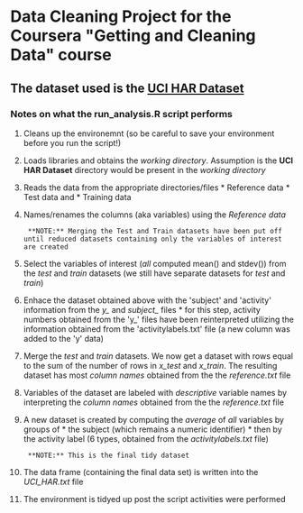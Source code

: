 # Data Cleaning Project for the Coursera "Getting and Cleaning Data" course
## The dataset used is the [UCI HAR Dataset](https://d396qusza40orc.cloudfront.net/getdata%2Fprojectfiles%2FUCI%20HAR%20Dataset.zip)

### Notes on what the run_analysis.R script performs
1. Cleans up the environemnt (so be careful to save your environment before you run the script!)
2. Loads libraries and obtains the *working directory*. Assumption is the **UCI HAR Dataset** directory would be present in the *working directory*
3. Reads the data from the appropriate directories/files
        * Reference data
        * Test data and
        * Training data
4. Names/renames the columns (aka variables) using the *Reference data*

        **NOTE:** Merging the Test and Train datasets have been put off until reduced datasets containing only the variables of interest are created

5. Select the variables of interest (*all* computed mean() and stdev()) from the *test* and *train* datasets (we still have separate datasets for *test* and *train*)
6. Enhace the dataset obtained above with the 'subject' and 'activity' information from the *y_* and *subject_* files
        * for this step, activity numbers obtained from the 'y_' files have been reinterpreted utilizing the information obtained from the 'activitylabels.txt' file (a new column was added to the 'y' data)
7. Merge the *test* and *train* datasets. We now get a dataset with rows equal to the sum of the number of rows in *x_test* and *x_train*. The resulting dataset has most *column names* obtained from the the *reference.txt* file
8. Variables of the dataset are labeled with *descriptive* variable names by interpreting the *column names* obtained from the the *reference.txt* file
9. A new dataset is created by computing the *average* of *all* variables by groups of
        * the subject (which remains a numeric identifier)
        * then by the activity label (6 types, obtained from the _activitylabels.txt_ file)

        **NOTE:** This is the final tidy dataset

10. The data frame (containing the final data set) is written into the *UCI_HAR.txt* file
11. The environment is tidyed up post the script activities were performed
